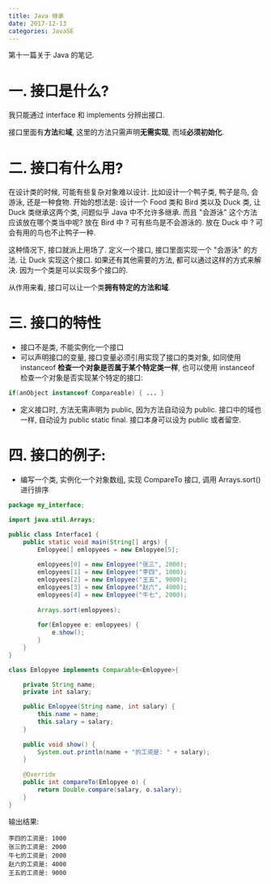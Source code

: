 ```yaml
---
title: Java 继承
date: 2017-12-13
categories: JavaSE
---
```


第十一篇关于 Java 的笔记.
<!--more-->

# 一. 接口是什么?

我只能通过 interface 和 implements 分辨出接口. 

接口里面有**方法**和**域**, 这里的方法只需声明**无需实现**, 而域**必须初始化**.

# 二. 接口有什么用?

在设计类的时候, 可能有些复杂对象难以设计. 比如设计一个鸭子类, 鸭子是鸟, 会游泳, 还是一种食物. 开始的想法是: 设计一个 Food 类和 Bird 类以及 Duck 类, 让 Duck 类继承这两个类, 问题似乎 Java 中不允许多继承. 而且 "会游泳" 这个方法应该放在哪个类当中呢? 放在 Bird 中 ? 可有些鸟是不会游泳的. 放在 Duck 中 ? 可会有用的鸟也不止鸭子一种.

这种情况下, 接口就派上用场了. 定义一个接口, 接口里面实现一个 "会游泳" 的方法. 让 Duck 实现这个接口. 如果还有其他需要的方法, 都可以通过这样的方式来解决. 因为一个类是可以实现多个接口的. 

从作用来看, 接口可以让一个类**拥有特定的方法和域**. 

# 三. 接口的特性

- 接口不是类, 不能实例化一个接口
- 可以声明接口的变量, 接口变量必须引用实现了接口的类对象, 如同使用 instanceof **检查一个对象是否属于某个特定类一样**, 也可以使用 instanceof 检查一个对象是否实现某个特定的接口:

```java
if(anObject instanceof Compareable) { ... }
```

- 定义接口时, 方法无需声明为 public, 因为方法自动设为 public. 接口中的域也一样, 自动设为 public static final. 接口本身可以设为 public 或者留空.

# 四. 接口的例子:

- 编写一个类, 实例化一个对象数组, 实现 CompareTo 接口, 调用 Arrays.sort() 进行排序

```java
package my_interface;

import java.util.Arrays;

public class Interface1 {
    public static void main(String[] args) {
        Emlopyee[] emlopyees = new Emlopyee[5];
        
        emlopyees[0] = new Emlopyee("张三", 2000);
        emlopyees[1] = new Emlopyee("李四", 1000);
        emlopyees[2] = new Emlopyee("王五", 9000);
        emlopyees[3] = new Emlopyee("赵六", 4000);
        emlopyees[4] = new Emlopyee("牛七", 2000);
        
        Arrays.sort(emlopyees);
        
        for(Emlopyee e: emlopyees) {
            e.show();
        }
    }
}

class Emlopyee implements Comparable<Emlopyee>{

    private String name;
    private int salary;

    public Emlopyee(String name, int salary) {
        this.name = name;
        this.salary = salary;
    }
    
    public void show() {
        System.out.println(name + "的工资是: " + salary);
    }
    
    @Override
    public int compareTo(Emlopyee o) {
        return Double.compare(salary, o.salary);
    }
}
```

输出结果:

    李四的工资是: 1000
    张三的工资是: 2000
    牛七的工资是: 2000
    赵六的工资是: 4000
    王五的工资是: 9000
